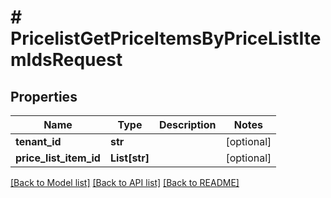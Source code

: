 # # PricelistGetPriceItemsByPriceListItemIdsRequest


## Properties 


Name | Type | Description | Notes
------------ | ------------- | ------------- | -------------
**tenant_id**| **str** |   | [optional]
**price_list_item_id**| **List[str]** |   | [optional]


[[Back to Model list]](../../README.md#models) [[Back to API list]](../../README.md#endpoints) [[Back to README]](../../README.md)

